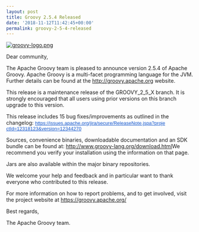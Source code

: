 ```yaml
---
layout: post
title: Groovy 2.5.4 Released
date: '2018-11-12T11:42:45+00:00'
permalink: groovy-2-5-4-released
---
```

<a href="http://groovy-lang.org/index.html"><img src="https://blogs.apache.org/groovy/mediaresource/58a149c0-e332-40dd-b450-59ffe0c96b74?t=true" alt="groovy-logo.png" /></a> 
  <p>Dear community,</p> 
  <p>The Apache Groovy team is pleased to announce version 2.5.4 of Apache Groovy. Apache Groovy is a multi-facet programming language for the JVM. Further details can be found at the <a href="http://groovy.apache.org/">http://groovy.apache.org</a> website.</p> 
  <p>This release is a maintenance release of the GROOVY_2_5_X branch. It is strongly encouraged that all users using prior versions on this branch upgrade to this version.</p> 
  <p>This release includes 15 bug fixes/improvements as outlined in the changelog:&nbsp;<a href="https://issues.apache.org/jira/secure/ReleaseNote.jspa?projectId=12318123&amp;version=12344270" rel="noreferrer" target="_blank" data-saferedirecturl="https://www.google.com/url?q=https://issues.apache.org/jira/secure/ReleaseNote.jspa?projectId%3D12318123%26version%3D12344270&amp;source=gmail&amp;ust=1542109084206000&amp;usg=AFQjCNGquYBktDLDuDpYYWrAD9vImHOUFw" style="font-size: small; color: #1155cc; font-family: Arial, Helvetica, sans-serif;" title="https://issues.apache.org/jira/secure/ReleaseNote.jspa?projectId=12318123&amp;version=12344270">https://issues.apache.org/jira<wbr />/secure/ReleaseNote.jspa?proje<wbr />ctId=12318123&amp;version=12344270</a></p> 
  <p>Sources, convenience binaries, downloadable documentation and an SDK bundle can be found at: <a href="http://www.groovy-lang.org/download.html">http://www.groovy-lang.org/download.html</a>We recommend you verify your installation using the information on that page.</p> 
  <p>Jars are also available within the major binary repositories.</p> 
  <p>We welcome your help and feedback and in particular want to thank everyone who contributed to this release.</p> 
  <p>For more information on how to report problems, and to get involved, visit the project website at <a href="https://groovy.apache.org/">https://groovy.apache.org/</a></p> 
  <p>Best regards,</p> 
  <p>The Apache Groovy team.</p>
